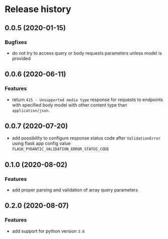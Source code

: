 # Release history

## 0.0.5 (2020-01-15)
### Bugfixes
- do not try to access query or body requests parameters unless model is provided


## 0.0.6 (2020-06-11)
### Features
- return `415 - Unsupported media type` response for requests to endpoints with specified body model with other content type than `application/json`.


## 0.0.7 (2020-07-20)
- add possibility to configure response status code after `ValidationError` using flask app config value `FLASK_PYDANTIC_VALIDATION_ERROR_STATUS_CODE`


## 0.1.0 (2020-08-02)
### Features
- add proper parsing and validation of array query parameters


## 0.2.0 (2020-08-07)
### Features
- add support for python version `3.6`
